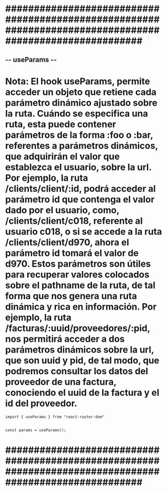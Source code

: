 # ######################################################################################################### #


## -- useParams -- ##


# Nota: El hook useParams, permite acceder un objeto que retiene cada parámetro dinámico ajustado sobre la ruta. Cuándo se especifica una ruta, esta puede contener parámetros de la forma :foo o :bar, referentes a parámetros dinámicos, que adquirirán el valor que establezca el usuario, sobre la url. Por ejemplo, la ruta /clients/client/:id, podrá acceder al parámetro id que contenga el valor dado por el usuario, como, /clients/client/c018, referente al usuario c018, o si se accede a la ruta /clients/client/d970, ahora el parámetro id tomará el valor de d970. Estos parámetros son útiles para recuperar valores colocados sobre el pathname de la ruta, de tal forma que nos genera una ruta dinámica y rica en información. Por ejemplo, la ruta /facturas/:uuid/proveedores/:pid, nos permitirá acceder a dos parámetros dinámicos sobre la url, que son uuid y pid, de tal modo, que podremos consultar los datos del proveedor de una factura, conociendo el uuid de la factura y el id del proveedor.


    import { useParams } from "react-router-dom"


    const params = useParams();


# ######################################################################################################### #